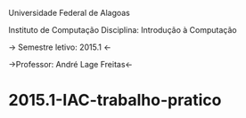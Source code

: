 <p align="center">

Universidade Federal de Alagoas

Instituto de Computação
Disciplina: Introdução à Computação

</p>

-> Semestre letivo: 2015.1 <-

->Professor: André Lage Freitas<-


# 2015.1-IAC-trabalho-pratico
